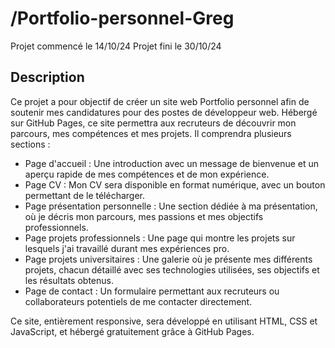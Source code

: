 #  /Portfolio-personnel-Greg

Projet commencé le 14/10/24
Projet fini le 30/10/24

## Description

Ce projet a pour objectif de créer un site web Portfolio personnel afin de soutenir mes candidatures pour des postes de développeur web. Hébergé sur GitHub Pages, ce site permettra aux recruteurs de découvrir mon parcours, mes compétences et mes projets. Il comprendra plusieurs sections :

- Page d'accueil : Une introduction avec un message de bienvenue et un aperçu rapide de mes compétences et de mon expérience.
- Page CV : Mon CV sera disponible en format numérique, avec un bouton permettant de le télécharger.
- Page présentation personnelle : Une section dédiée à ma présentation, où je décris mon parcours, mes passions et mes objectifs professionnels.
- Page projets professionnels : Une page qui montre les projets sur lesquels j'ai travaillé durant mes expériences pro.
- Page projets universitaires : Une galerie où je présente mes différents projets, chacun détaillé avec ses technologies utilisées, ses objectifs et les résultats obtenus.
- Page de contact : Un formulaire permettant aux recruteurs ou collaborateurs potentiels de me contacter directement.

Ce site, entièrement responsive, sera développé en utilisant HTML, CSS et JavaScript, et hébergé gratuitement grâce à GitHub Pages.
